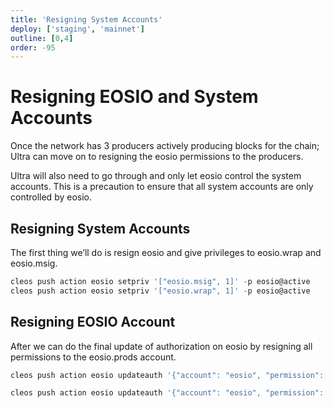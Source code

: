 ```yaml
---
title: 'Resigning System Accounts'
deploy: ['staging', 'mainnet']
outline: [0,4]
order: -95
---
```


# Resigning EOSIO and System Accounts

Once the network has 3 producers actively producing blocks for the chain; Ultra can move on to resigning the eosio permissions to the producers.

Ultra will also need to go through and only let eosio control the system accounts. This is a precaution to ensure that all system accounts are only controlled by eosio.

## Resigning System Accounts

The first thing we’ll do is resign eosio and give privileges to eosio.wrap and eosio.msig.

```typescript
cleos push action eosio setpriv '["eosio.msig", 1]' -p eosio@active
cleos push action eosio setpriv '["eosio.wrap", 1]' -p eosio@active
```

## Resigning EOSIO Account

After we can do the final update of authorization on eosio by resigning all permissions to the eosio.prods account.

```typescript
cleos push action eosio updateauth '{"account": "eosio", "permission": "owner", "parent": "", "auth": {"threshold": 1, "keys": [], "waits": [], "accounts": [{"weight": 1, "permission": {"actor": "eosio.prods", "permission": "active"}}]}}' -p eosio@owner

cleos push action eosio updateauth '{"account": "eosio", "permission": "active", "parent": "owner", "auth": {"threshold": 1, "keys": [], "waits": [], "accounts": [{"weight": 1, "permission": {"actor": "eosio.prods", "permission": "active"}}]}}' -p eosio@active
```